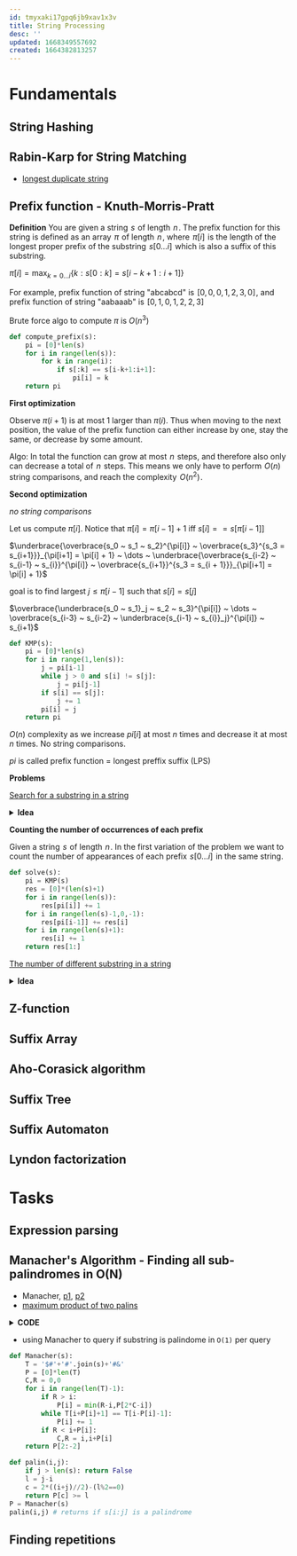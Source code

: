 ```yaml
---
id: tmyxaki17gpq6jb9xav1x3v
title: String Processing
desc: ''
updated: 1668349557692
created: 1664382813257
---
```

# Fundamentals
## String Hashing
## Rabin-Karp for String Matching
- [longest duplicate string](https://leetcode.com/problems/longest-duplicate-substring/)
## Prefix function - Knuth-Morris-Pratt

**Definition** You are given a string  $s$  of length  $n$ . The prefix function for this string is defined as an array  $\pi$  of length  $n$ , where  $\pi[i]$  is the length of the longest proper prefix of the substring  $s[0 \dots i]$  which is also a suffix of this substring.

$\pi[i] = \max_ {k = 0 \dots i} \{k : s[0:k] = s[i-k+1:i+1] \}$

For example, prefix function of string "abcabcd" is  $[0, 0, 0, 1, 2, 3, 0]$ , and prefix function of string "aabaaab" is  $[0, 1, 0, 1, 2, 2, 3]$ 


Brute force algo to compute $\pi$ is $O(n^3)$
```python
def compute_prefix(s):
    pi = [0]*len(s)
    for i in range(len(s)):
        for k in range(i):
            if s[:k] == s[i-k+1:i+1]:
                pi[i] = k
    return pi
```

**First optimization**

Observe $\pi(i+1)$ is at most 1 larger than $\pi(i)$. Thus when moving to the next position, the value of the prefix function can either increase by one, stay the same, or decrease by some amount. 

Algo: In total the function can grow at most  $n$  steps, and therefore also only can decrease a total of  $n$  steps. This means we only have to perform  $O(n)$  string comparisons, and reach the complexity  $O(n^2)$ .


**Second optimization**

*no string comparisons*

Let us compute $\pi[i]$. Notice that $\pi[i] = \pi[i-1] + 1$ iff $s[i] == s[\pi[i-1]]$

$\underbrace{\overbrace{s_0 ~ s_1 ~ s_2}^{\pi[i]} ~ \overbrace{s_3}^{s_3 = s_{i+1}}}_{\pi[i+1] = \pi[i] + 1} ~ \dots ~ \underbrace{\overbrace{s_{i-2} ~ s_{i-1} ~ s_{i}}^{\pi[i]} ~ \overbrace{s_{i+1}}^{s_3 = s_{i + 1}}}_{\pi[i+1] = \pi[i] + 1}$

goal is to find largest $j \leq \pi[i-1]$ such that $s[i] = s[j]$

$\overbrace{\underbrace{s_0 ~ s_1}_j ~ s_2 ~ s_3}^{\pi[i]} ~ \dots ~ \overbrace{s_{i-3} ~ s_{i-2} ~ \underbrace{s_{i-1} ~ s_{i}}_j}^{\pi[i]} ~ s_{i+1}$

```python
def KMP(s):
    pi = [0]*len(s)
    for i in range(1,len(s)):
        j = pi[i-1]
        while j > 0 and s[i] != s[j]:
            j = pi[j-1]
        if s[i] == s[j]:
            j += 1
        pi[i] = j
    return pi
```
$O(n)$ complexity as we increase $pi[i]$ at most $n$ times and decrease it at most $n$ times. No string comparisons.

$pi$ is called prefix function = longest preffix suffix (LPS)

**Problems**

[Search for a substring in a string](https://leetcode.com/problems/find-the-index-of-the-first-occurrence-in-a-string/)

<details>
<summary> <b>Idea</b> </summary>
Search substring t in string s:

Apply KMP(t+'#'+s)
</details>

**Counting the number of occurrences of each prefix**

Given a string  $s$  of length  $n$ . In the first variation of the problem we want to count the number of appearances of each prefix  $s[0 \dots i]$  in the same string. 

```python
def solve(s):
    pi = KMP(s)
    res = [0]*(len(s)+1)
    for i in range(len(s)):
        res[pi[i]] += 1
    for i in range(len(s)-1,0,-1):
        res[pi[i-1]] += res[i]
    for i in range(len(s)+1):
        res[i] += 1
    return res[1:]
```

[The number of different substring in a string](https://cp-algorithms.com/string/prefix-function.html#counting-the-number-of-occurrences-of-each-prefix)


<details>
<summary> <b>Idea</b> </summary>
We will solve this problem iteratively. Namely we will learn, knowing the current number of different substrings, how to recompute this count by adding a character to the end.

We take the string  $t = s + c$  and reverse it. Now the task is transformed into computing how many prefixes there are that don't appear anywhere else.

Therefore the number of new substrings appearing when we add a new character  $c$  is  $|s| + 1 - \pi_{\text{max}}$ .
</details>

## Z-function
## Suffix Array
## Aho-Corasick algorithm
## Suffix Tree
## Suffix Automaton
## Lyndon factorization
# Tasks
## Expression parsing
## Manacher's Algorithm - Finding all sub-palindromes in O(N)

- Manacher, [p1](https://leetcode.com/problems/longest-palindromic-substring/), [p2](https://leetcode.com/problems/shortest-palindrome/)
- [maximum product of two palins](https://leetcode.com/problems/maximum-product-of-the-length-of-two-palindromic-substrings/)
<details>
<summary> <b>CODE</b> </summary>

```Python
# O(n**2)
class Solution:
    def longestPalindrome(self, s: str) -> str:
        def palin(i,j):
            while i >= 0 and j < len(s) and s[i] == s[j]:
                i -= 1
                j += 1
            return s[i+1:j]
        res = ''
        for i in range(len(s)):
            odd = palin(i,i)
            even = palin(i,i+1)
            if len(res)<len(odd): res = odd
            if len(res)<len(even): res = even
        return res

# Manacher Algorithm. Find Longest Palindrome in O(n) time.
class Solution:
    def longestPalindrome(self, s: str) -> str:  
        T = '$#'+'#'.join(s)+'#&'
        P = [0]*len(T)
        C,R = 0,0
        for i in range(len(T)-1):
            if R > i: # P[i] = (R>i) and min(R-i,P[2*C-i]) slows down
                P[i] = min(R-i,P[2*C-i])
            while T[i+P[i]+1] == T[i-P[i]-1]:
                P[i] += 1
            if R < i+P[i]:
                C,R = i,i+P[i]
        l = max(P)
        i = P.index(l)
        # P[2:-2:2] returns the sizes of largest palindrom for each i being the center (only odd length palindromes!)
        #P[2:-2] returns sized of largest palindromes (odd and even)
        return s[(i-l)//2:(i+l)//2]

```
</details>


- using Manacher to query if substring is palindome in `O(1)` per query

```Python
def Manacher(s):
    T = '$#'+'#'.join(s)+'#&'
    P = [0]*len(T)
    C,R = 0,0
    for i in range(len(T)-1):
        if R > i: 
            P[i] = min(R-i,P[2*C-i])
        while T[i+P[i]+1] == T[i-P[i]-1]:
            P[i] += 1
        if R < i+P[i]:
            C,R = i,i+P[i]
    return P[2:-2]

def palin(i,j):
    if j > len(s): return False
    l = j-i
    c = 2*((i+j)//2)-(l%2==0)
    return P[c] >= l
P = Manacher(s)
palin(i,j) # returns if s[i:j] is a palindrome
```

## Finding repetitions